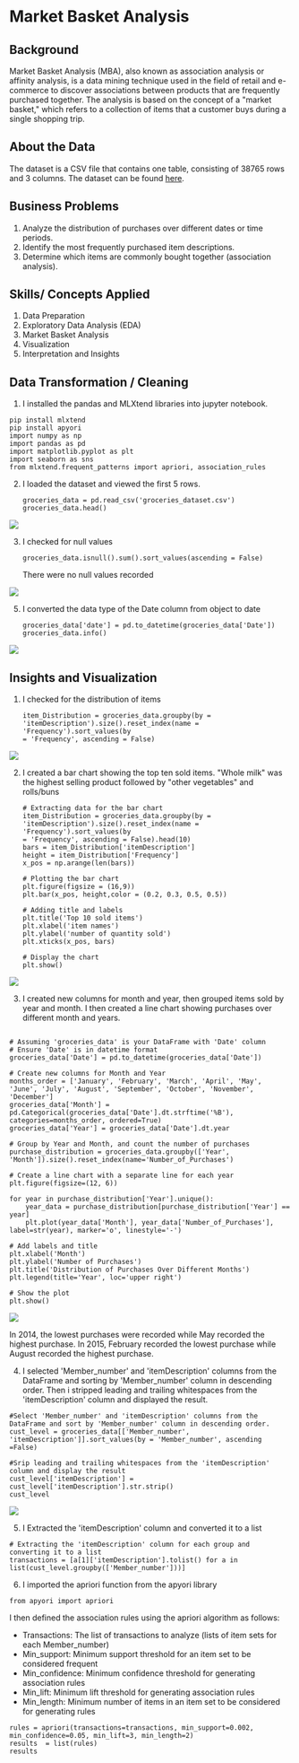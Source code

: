 # Market Basket Analysis 
 
## Background
Market Basket Analysis (MBA), also known as association analysis or affinity analysis, is a data mining technique used in the field of retail and e-commerce to discover associations between products that are frequently purchased together. The analysis is based on the concept of a "market basket," which refers to a collection of items that a customer buys during a single shopping trip.
## About the Data
The dataset is a CSV file that contains one table, consisting of 38765 rows and 3 columns. The dataset can be found [here](Groceries_dataset.csv).
## Business Problems
1. Analyze the distribution of purchases over different dates or time periods.
2. Identify the most frequently purchased item descriptions.
3. Determine which items are commonly bought together (association analysis).

## Skills/ Concepts Applied
1. Data Preparation
2. Exploratory Data Analysis (EDA)
3. Market Basket Analysis
4. Visualization
5. Interpretation and Insights

## Data Transformation / Cleaning
1. I installed the pandas and MLXtend libraries into jupyter notebook.
```
pip install mlxtend 
pip install apyori
import numpy as np
import pandas as pd
import matplotlib.pyplot as plt
import seaborn as sns
from mlxtend.frequent_patterns import apriori, association_rules
```

2. I loaded the dataset and viewed the first 5 rows.

   ```
   groceries_data = pd.read_csv('groceries_dataset.csv')
   groceries_data.head()
   ```
 
 ![](groceries_head.PNG)
 
3. I checked for null values
   ```
   groceries_data.isnull().sum().sort_values(ascending = False)
   ```
   There were no null values recorded

![](is_null.PNG)

5. I converted the data type of the Date column from object to date
   ```
   groceries_data['date'] = pd.to_datetime(groceries_data['Date'])
   groceries_data.info()
   ```

![](date_time.PNG)

## Insights and Visualization

1. I checked for the distribution of items
   ```
   item_Distribution = groceries_data.groupby(by = 
   'itemDescription').size().reset_index(name = 'Frequency').sort_values(by  
   = 'Frequency', ascending = False)
   ```

![](item_distribution.PNG)

2. I created a bar chart showing the top ten sold items. "Whole milk" was the highest selling product followed by "other vegetables" and rolls/buns
   ```
   # Extracting data for the bar chart
   item_Distribution = groceries_data.groupby(by = 
   'itemDescription').size().reset_index(name = 'Frequency').sort_values(by  
   = 'Frequency', ascending = False).head(10)
   bars = item_Distribution['itemDescription']
   height = item_Distribution['Frequency']
   x_pos = np.arange(len(bars))

   # Plotting the bar chart
   plt.figure(figsize = (16,9))
   plt.bar(x_pos, height,color = (0.2, 0.3, 0.5, 0.5))

   # Adding title and labels
   plt.title('Top 10 sold items')
   plt.xlabel('item names')
   plt.ylabel('number of quantity sold')
   plt.xticks(x_pos, bars)
   
   # Display the chart
   plt.show()
   ```
![](top_sold_items.png)

3. I created new columns for month and year, then grouped items sold by year and month. I then created a line chart showing purchases over different month and years.
```

# Assuming 'groceries_data' is your DataFrame with 'Date' column
# Ensure 'Date' is in datetime format
groceries_data['Date'] = pd.to_datetime(groceries_data['Date'])

# Create new columns for Month and Year
months_order = ['January', 'February', 'March', 'April', 'May', 'June', 'July', 'August', 'September', 'October', 'November', 'December']
groceries_data['Month'] = pd.Categorical(groceries_data['Date'].dt.strftime('%B'), categories=months_order, ordered=True)
groceries_data['Year'] = groceries_data['Date'].dt.year

# Group by Year and Month, and count the number of purchases
purchase_distribution = groceries_data.groupby(['Year', 'Month']).size().reset_index(name='Number_of_Purchases')

# Create a line chart with a separate line for each year
plt.figure(figsize=(12, 6))

for year in purchase_distribution['Year'].unique():
    year_data = purchase_distribution[purchase_distribution['Year'] == year]
    plt.plot(year_data['Month'], year_data['Number_of_Purchases'], label=str(year), marker='o', linestyle='-')

# Add labels and title
plt.xlabel('Month')
plt.ylabel('Number of Purchases')
plt.title('Distribution of Purchases Over Different Months')
plt.legend(title='Year', loc='upper right')

# Show the plot
plt.show()
```

![](purch_over_months.png)

In 2014, the lowest purchases were recorded while May recorded the highest purchase. In 2015, February recorded the lowest purchase while August recorded the highest purchase.


4. I selected 'Member_number' and 'itemDescription' columns from the DataFrame and sorting by 'Member_number' column in descending order. Then i stripped leading and trailing whitespaces from the 'itemDescription' column and displayed the result.
   
```
#Select 'Member_number' and 'itemDescription' columns from the DataFrame and sort by 'Member_number' column in descending order.
cust_level = groceries_data[['Member_number', 'itemDescription']].sort_values(by = 'Member_number', ascending =False)

#Srip leading and trailing whitespaces from the 'itemDescription' column and display the result
cust_level['itemDescription'] = cust_level['itemDescription'].str.strip()
cust_level
```
![](cust_level.PNG)

5. I Extracted the 'itemDescription' column and converted it to a list

```
# Extracting the 'itemDescription' column for each group and converting it to a list
transactions = [a[1]['itemDescription'].tolist() for a in list(cust_level.groupby(['Member_number']))]
```
6. I imported the apriori function from the apyori library

```
from apyori import apriori
```
I then defined the association rules using the apriori algorithm as follows:
* Transactions: The list of transactions to analyze (lists of item sets for each Member_number)
* Min_support: Minimum support threshold for an item set to be considered frequent
* Min_confidence: Minimum confidence threshold for generating association rules
* Min_lift: Minimum lift threshold for generating association rules
* Min_length: Minimum number of items in an item set to be considered for generating rules
 
```
rules = apriori(transactions=transactions, min_support=0.002, min_confidence=0.05, min_lift=3, min_length=2)
results  = list(rules)
results
```








   

   
   
   

   

